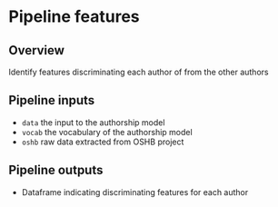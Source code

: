 # Pipeline features

## Overview
Identify features discriminating
each author of from the other authors

## Pipeline inputs
- `data`  the input to the authorship model
- `vocab`  the vocabulary of the authorship model
- `oshb`   raw data extracted from OSHB project


## Pipeline outputs
- Dataframe indicating discriminating features for each author